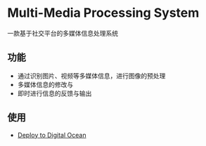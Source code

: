 # Multi-Media Processing System

一款基于社交平台的多媒体信息处理系统

## 功能

- 通过识别图片、视频等多媒体信息，进行图像的预处理
- 多媒体信息的修改与
- 即时进行信息的反馈与输出

## 使用

- [Deploy to Digital Ocean](https://github.com/kiga2008/multimedia-processing/)
